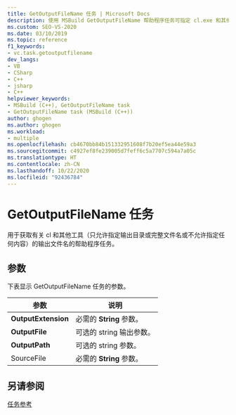 ```yaml
---
title: GetOutputFileName 任务 | Microsoft Docs
description: 使用 MSBuild GetOutputFileName 帮助程序任务可指定 cl.exe 和其他工具的输出文件名选项。
ms.custom: SEO-VS-2020
ms.date: 03/10/2019
ms.topic: reference
f1_keywords:
- vc.task.getoutputfilename
dev_langs:
- VB
- CSharp
- C++
- jsharp
- C++
helpviewer_keywords:
- MSBuild (C++), GetOutputFileName task
- GetOutputFileName task (MSBuild (C++))
author: ghogen
ms.author: ghogen
ms.workload:
- multiple
ms.openlocfilehash: cb4670bb84b151332951608f7b20ef5ea44e59a3
ms.sourcegitcommit: c4927ef8fe239005d7feff6c5a7707c594a7a05c
ms.translationtype: HT
ms.contentlocale: zh-CN
ms.lasthandoff: 10/22/2020
ms.locfileid: "92436784"
---
```

# <a name="getoutputfilename-task"></a>GetOutputFileName 任务

用于获取有关 cl 和其他工具（只允许指定输出目录或完整文件名或不允许指定任何内容）的输出文件名的帮助程序任务。

## <a name="parameters"></a>参数

下表显示 GetOutputFileName  任务的参数。

|参数|说明|
|---------------|-----------------|
|**OutputExtension**|必需的 **String** 参数。|
|**OutputFile**|可选的 string 输出参数。|
|**OutputPath**|可选的 string  参数。|
|SourceFile|必需的 **String** 参数。|

## <a name="see-also"></a>另请参阅

[任务参考](../msbuild/msbuild-task-reference.md)
